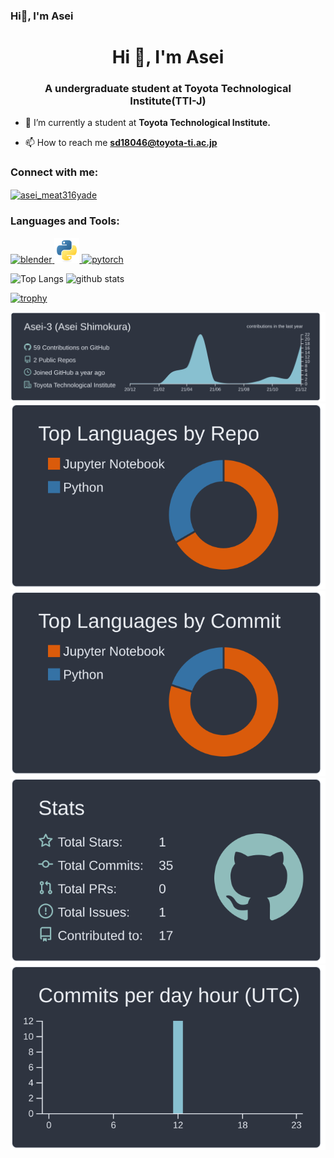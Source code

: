 ### Hi👋, I'm Asei

<!--
**Asei-3/Asei-3** is a ✨ _special_ ✨ repository because its `README.md` (this file) appears on your GitHub profile.
-->
<h1 align="center">Hi 👋, I'm Asei</h1>
<h3 align="center">A undergraduate student at Toyota Technological Institute(TTI-J)</h3>

- 🔭 I’m currently a student at **Toyota Technological Institute.**

- 📫 How to reach me **sd18046@toyota-ti.ac.jp**

<h3 align="left">Connect with me:</h3>
<p align="left">
<a href="https://instagram.com/asei_meat316yade" target="blank"><img align="center" src="https://raw.githubusercontent.com/rahuldkjain/github-profile-readme-generator/master/src/images/icons/Social/instagram.svg" alt="asei_meat316yade" height="30" width="40" /></a>
</p>

<h3 align="left">Languages and Tools:</h3>
<p align="left"> <a href="https://www.blender.org/" target="_blank" rel="noreferrer"> <img src="https://download.blender.org/branding/community/blender_community_badge_white.svg" alt="blender" width="40" height="40"/> </a> <a href="https://www.python.org" target="_blank" rel="noreferrer"> <img src="https://raw.githubusercontent.com/devicons/devicon/master/icons/python/python-original.svg" alt="python" width="40" height="40"/> </a> <a href="https://pytorch.org/" target="_blank" rel="noreferrer"> <img src="https://www.vectorlogo.zone/logos/pytorch/pytorch-icon.svg" alt="pytorch" width="40" height="40"/> </a> </p>

<p align="left"> 
  <img alt="Top Langs" height="150px" src="https://github-readme-stats.vercel.app/api/top-langs/?username=Asei-3&layout=compact&count_private=true&show_icons=true&theme=onedark" />
  <img alt="github stats" height="150px" src="https://github-readme-stats.vercel.app/api?username=Asei-3&count_private=true&show_icons=true&show_icons=true&theme=onedark" />
</p>

[![trophy](https://github-profile-trophy.vercel.app/?username=Asei-3&theme=onedark&column=7
)](https://github.com/ryo-ma/github-profile-trophy)

[![](https://raw.githubusercontent.com/Asei-3/Asei-3/main/profile-summary-card-output/nord_dark/0-profile-details.svg)](https://github.com/vn7n24fzkq/github-profile-summary-cards)
[![](https://raw.githubusercontent.com/Asei-3/Asei-3/main/profile-summary-card-output/nord_dark/1-repos-per-language.svg)](https://github.com/vn7n24fzkq/github-profile-summary-cards) [![](https://raw.githubusercontent.com/Asei-3/Asei-3/main/profile-summary-card-output/nord_dark/2-most-commit-language.svg)](https://github.com/vn7n24fzkq/github-profile-summary-cards)
[![](https://raw.githubusercontent.com/Asei-3/Asei-3/main/profile-summary-card-output/nord_dark/3-stats.svg)](https://github.com/vn7n24fzkq/github-profile-summary-cards) [![](https://raw.githubusercontent.com/Asei-3/Asei-3/main/profile-summary-card-output/nord_dark/4-productive-time.svg)](https://github.com/vn7n24fzkq/github-profile-summary-cards)
